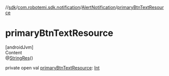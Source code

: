 //[sdk](../../../index.md)/[com.robotemi.sdk.notification](../index.md)/[AlertNotification](index.md)/[primaryBtnTextResource](primary-btn-text-resource.md)



# primaryBtnTextResource  
[androidJvm]  
Content  
@[StringRes](https://developer.android.com/reference/kotlin/androidx/annotation/StringRes.html)()  
  
private open val [primaryBtnTextResource](primary-btn-text-resource.md): [Int](https://kotlinlang.org/api/latest/jvm/stdlib/kotlin/-int/index.html)  



